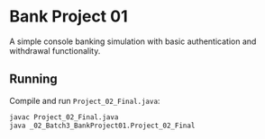 # Bank Project 01

A simple console banking simulation with basic authentication and withdrawal functionality.

## Running
Compile and run `Project_02_Final.java`:

```bash
javac Project_02_Final.java
java _02_Batch3_BankProject01.Project_02_Final
```
